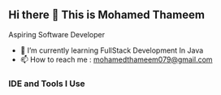 ## Hi there 👋 This is Mohamed Thameem

Aspiring Software Developer                                            
- 🌱 I’m currently learning FullStack Development In Java 
- 📫 How to reach me : mohamedthameem079@gmail.com

### IDE and Tools I Use



